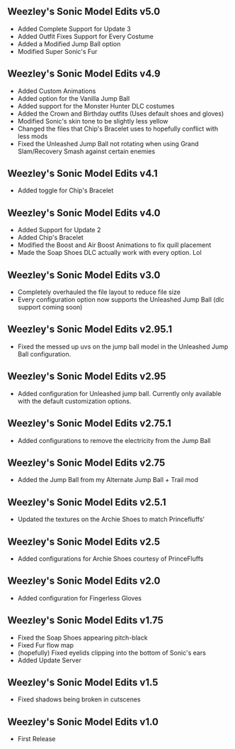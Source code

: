 ## Weezley's Sonic Model Edits v5.0
- Added Complete Support for Update 3
- Added Outfit Fixes Support for Every Costume
- Added a Modified Jump Ball option
- Modified Super Sonic's Fur

## Weezley's Sonic Model Edits v4.9
- Added Custom Animations
- Added option for the Vanilla Jump Ball
- Added support for the Monster Hunter DLC costumes
- Added the Crown and Birthday outfits (Uses default shoes and gloves)
- Modified Sonic's skin tone to be slightly less yellow
- Changed the files that Chip's Bracelet uses to hopefully conflict with less mods
- Fixed the Unleashed Jump Ball not rotating when using Grand Slam/Recovery Smash against certain enemies

## Weezley's Sonic Model Edits v4.1
- Added toggle for Chip's Bracelet

## Weezley's Sonic Model Edits v4.0
- Added Support for Update 2
- Added Chip's Bracelet
- Modified the Boost and Air Boost Animations to fix quill placement
- Made the Soap Shoes DLC actually work with every option. Lol

## Weezley's Sonic Model Edits v3.0
- Completely overhauled the file layout to reduce file size
- Every configuration option now supports the Unleashed Jump Ball (dlc support coming soon)

## Weezley's Sonic Model Edits v2.95.1
- Fixed the messed up uvs on the jump ball model in the Unleashed Jump Ball configuration.

## Weezley's Sonic Model Edits v2.95
- Added configuration for Unleashed jump ball. Currently only available with the default customization options.

## Weezley's Sonic Model Edits v2.75.1
- Added configurations to remove the electricity from the Jump Ball

## Weezley's Sonic Model Edits v2.75
- Added the Jump Ball from my Alternate Jump Ball + Trail mod

## Weezley's Sonic Model Edits v2.5.1
- Updated the textures on the Archie Shoes to match Princefluffs'

## Weezley's Sonic Model Edits v2.5
- Added configurations for Archie Shoes courtesy of PrinceFluffs

## Weezley's Sonic Model Edits v2.0
- Added configuration for Fingerless Gloves

## Weezley's Sonic Model Edits v1.75
- Fixed the Soap Shoes appearing pitch-black
- Fixed Fur flow map
- (hopefully) Fixed eyelids clipping into the bottom of Sonic's ears
- Added Update Server

## Weezley's Sonic Model Edits v1.5
- Fixed shadows being broken in cutscenes

## Weezley's Sonic Model Edits v1.0
- First Release
